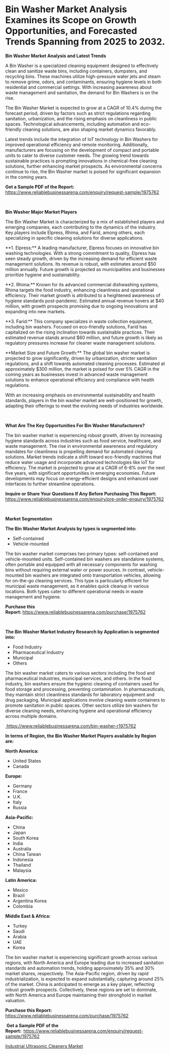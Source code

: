 <p><h1>Bin Washer Market Analysis Examines its Scope on Growth Opportunities, and Forecasted Trends Spanning from 2025 to 2032.</h1></p><p><strong>Bin Washer Market Analysis and Latest Trends</strong></p>
<p><p>A Bin Washer is a specialized cleaning equipment designed to effectively clean and sanitize waste bins, including containers, dumpsters, and recycling bins. These machines utilize high-pressure water jets and steam to remove grime, odors, and contaminants, ensuring hygiene levels in both residential and commercial settings. With increasing awareness about waste management and sanitation, the demand for Bin Washers is on the rise.</p><p>The Bin Washer Market is expected to grow at a CAGR of 10.4% during the forecast period, driven by factors such as strict regulations regarding sanitation, urbanization, and the rising emphasis on cleanliness in public spaces. Technological advancements, including automation and eco-friendly cleaning solutions, are also shaping market dynamics favorably. </p><p>Latest trends include the integration of IoT technology in Bin Washers for improved operational efficiency and remote monitoring. Additionally, manufacturers are focusing on the development of compact and portable units to cater to diverse customer needs. The growing trend towards sustainable practices is prompting innovations in chemical-free cleaning solutions, further enhancing market prospects. As environmental concerns continue to rise, the Bin Washer market is poised for significant expansion in the coming years.</p></p>
<p><strong>Get a Sample PDF of the Report:&nbsp;</strong> <a href="https://www.reliablebusinessarena.com/enquiry/request-sample/1975762?utm_campaign=3272&utm_medium=2&utm_source=Github&utm_content=ia&utm_term=10042025&utm_id=bin-washer">https://www.reliablebusinessarena.com/enquiry/request-sample/1975762</a></p>
<p>&nbsp;</p>
<p><strong>Bin Washer Major Market Players</strong></p>
<p><p>The Bin Washer Market is characterized by a mix of established players and emerging companies, each contributing to the dynamics of the industry. Key players include Elpress, Rhima, and Farid, among others, each specializing in specific cleaning solutions for diverse applications.</p><p>**1. Elpress:** A leading manufacturer, Elpress focuses on innovative bin washing technologies. With a strong commitment to quality, Elpress has seen steady growth, driven by the increasing demand for efficient waste management solutions. Its revenue is robust, with estimates around $50 million annually. Future growth is projected as municipalities and businesses prioritize hygiene and sustainability.</p><p>**2. Rhima:** Known for its advanced commercial dishwashing systems, Rhima targets the food industry, enhancing cleanliness and operational efficiency. Their market growth is attributed to a heightened awareness of hygiene standards post-pandemic. Estimated annual revenue hovers at $40 million, with growth prospects promising due to ongoing innovations and expanding into new markets.</p><p>**3. Farid:** This company specializes in waste collection equipment, including bin washers. Focused on eco-friendly solutions, Farid has capitalized on the rising inclination towards sustainable practices. Their estimated revenue stands around $60 million, and future growth is likely as regulatory pressures increase for cleaner waste management solutions.</p><p>**Market Size and Future Growth:** The global bin washer market is projected to grow significantly, driven by urbanization, stricter sanitation regulations, and a shift towards automated cleaning processes. Estimated at approximately $300 million, the market is poised for over 5% CAGR in the coming years as businesses invest in advanced waste management solutions to enhance operational efficiency and compliance with health regulations.</p><p>With an increasing emphasis on environmental sustainability and health standards, players in the bin washer market are well-positioned for growth, adapting their offerings to meet the evolving needs of industries worldwide.</p></p>
<p>&nbsp;</p>
<p><strong>What Are The Key Opportunities For Bin Washer Manufacturers?</strong></p>
<p><p>The bin washer market is experiencing robust growth, driven by increasing hygiene standards across industries such as food service, healthcare, and waste management. The rise in environmental awareness and regulatory mandates for cleanliness is propelling demand for automated cleaning solutions. Market trends indicate a shift toward eco-friendly machines that reduce water usage and incorporate advanced technologies like IoT for efficiency. The market is projected to grow at a CAGR of 6-8% over the next five years, with significant opportunities in emerging economies. Future developments may focus on energy-efficient designs and enhanced user interfaces to further streamline operations.</p></p>
<p><strong>Inquire or Share Your Questions If Any Before Purchasing This Report:</strong> <a href="https://www.reliablebusinessarena.com/enquiry/pre-order-enquiry/1975762?utm_campaign=3272&utm_medium=2&utm_source=Github&utm_content=ia&utm_term=10042025&utm_id=bin-washer">https://www.reliablebusinessarena.com/enquiry/pre-order-enquiry/1975762</a></p>
<p>&nbsp;</p>
<p><strong>Market Segmentation</strong></p>
<p><strong>The Bin Washer Market Analysis by types is segmented into:</strong></p>
<p><ul><li>Self-contained</li><li>Vehicle-mounted</li></ul></p>
<p><p>The bin washer market comprises two primary types: self-contained and vehicle-mounted units. Self-contained bin washers are standalone systems, often portable and equipped with all necessary components for washing bins without requiring external water or power sources. In contrast, vehicle-mounted bin washers are integrated onto transportation vehicles, allowing for on-the-go cleaning services. This type is particularly efficient for municipal waste management, as it enables quick cleanup in various locations. Both types cater to different operational needs in waste management and hygiene.</p></p>
<p><strong>Purchase this Report:&nbsp;</strong><a href="https://www.reliablebusinessarena.com/purchase/1975762?utm_campaign=3272&utm_medium=2&utm_source=Github&utm_content=ia&utm_term=10042025&utm_id=bin-washer">https://www.reliablebusinessarena.com/purchase/1975762</a></p>
<p>&nbsp;</p>
<p><strong>The Bin Washer Market Industry Research by Application is segmented into:</strong></p>
<p><ul><li>Food Industry</li><li>Pharmaceutical Industry</li><li>Municipal</li><li>Others</li></ul></p>
<p><p>The bin washer market caters to various sectors including the food and pharmaceutical industries, municipal services, and others. In the food industry, bin washers ensure the hygienic cleaning of containers used for food storage and processing, preventing contamination. In pharmaceuticals, they maintain strict cleanliness standards for laboratory equipment and drug packaging. Municipal applications involve cleaning waste containers to promote sanitation in public spaces. Other sectors utilize bin washers for diverse cleaning needs, enhancing hygiene and operational efficiency across multiple domains.</p></p>
<p><a href="https://www.reliablebusinessarena.com/bin-washer-r1975762?utm_campaign=3272&utm_medium=2&utm_source=Github&utm_content=ia&utm_term=10042025&utm_id=bin-washer">&nbsp;https://www.reliablebusinessarena.com/bin-washer-r1975762</a></p>
<p><strong>In terms of Region, the Bin Washer Market Players available by Region are:</strong></p>
<p>
    <p> <strong> North America: </strong>
        <ul>
            <li>United States</li>
            <li>Canada</li>
        </ul>
        </p> 
    <p> <strong> Europe: </strong>
        <ul>
            <li>Germany</li>
            <li>France</li>
            <li>U.K.</li>
            <li>Italy</li>
            <li>Russia</li>
        </ul>
        </p> 
    <p> <strong> Asia-Pacific: </strong>
        <ul>
            <li>China</li>
            <li>Japan</li>
            <li>South Korea</li>
            <li>India</li>
            <li>Australia</li>
            <li>China Taiwan</li>
            <li>Indonesia</li>
            <li>Thailand</li>
            <li>Malaysia</li>
        </ul>
        </p> 
    <p> <strong> Latin America: </strong>
        <ul>
            <li>Mexico</li>
            <li>Brazil</li>
            <li>Argentina Korea</li>
            <li>Colombia</li>
        </ul>
        </p> 
    <p> <strong> Middle East & Africa: </strong>
        <ul>
            <li>Turkey</li>
            <li>Saudi</li>
            <li>Arabia</li>
            <li>UAE</li>
            <li>Korea</li>
        </ul>
    </p>
    </p>
<p><p>The bin washer market is experiencing significant growth across various regions, with North America and Europe leading due to increased sanitation standards and automation trends, holding approximately 35% and 30% market shares, respectively. The Asia-Pacific region, driven by rapid industrialization, is expected to expand substantially, capturing around 25% of the market. China is anticipated to emerge as a key player, reflecting robust growth prospects. Collectively, these regions are set to dominate, with North America and Europe maintaining their stronghold in market valuation.</p></p>
<p><strong>Purchase this Report: </strong><a href="https://www.reliablebusinessarena.com/purchase/1975762?utm_campaign=3272&utm_medium=2&utm_source=Github&utm_content=ia&utm_term=10042025&utm_id=bin-washer">https://www.reliablebusinessarena.com/purchase/1975762</a></p>
<p>&nbsp;<strong>Get a Sample PDF of the Report:&nbsp;&nbsp;</strong><a href="https://www.reliablebusinessarena.com/enquiry/request-sample/1975762?utm_campaign=3272&utm_medium=2&utm_source=Github&utm_content=ia&utm_term=10042025&utm_id=bin-washer">https://www.reliablebusinessarena.com/enquiry/request-sample/1975762</a></p>
<p><strong></strong></p>
<p><p><a href="https://github.com/baheraennika/Market-Research-Report-List-1/blob/main/industrial-ultrasonic-cleaners-market.md?utm_campaign=3272&utm_medium=2&utm_source=Github&utm_content=ia&utm_term=10042025&utm_id=bin-washer">Industrial Ultrasonic Cleaners Market</a></p></p>